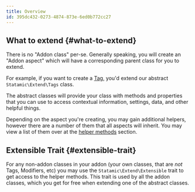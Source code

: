 ```yaml
---
title: Overview
id: 395dc432-0273-4874-873e-6ed0b772cc27
---
```


## What to extend {#what-to-extend}

There is no "Addon class" per-se. Generally speaking, you will create an "Addon aspect" which will have a corresponding parent class for you to extend.

For example, if you want to create a [Tag](/addons/classes/tags), you'd extend our abstract `Statamic\Extend\Tags` class.

The abstract classes will provide your class with methods and properties that you can use to access contextual information, settings, data, and other helpful things.

Depending on the aspect you're creating, you may gain additional helpers, however there are a number of them that all aspects will inherit.
You may view a list of them over at the [helper methods](/addons/helpers) section.

## Extensible Trait {#extensible-trait}

For any non-addon classes in your addon (your own classes, that are _not_ Tags, Modifiers, etc) you may use the `Statamic\Extend\Extensible` trait to get access to the helper methods. This trait is used by all the addon classes, which you get for free when extending one of the abstract classes.
